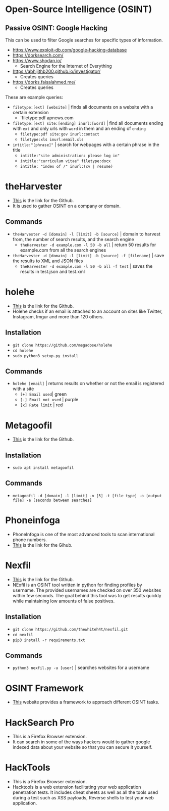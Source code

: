# Open-Source Intelligence (OSINT)
## Passive OSINT: Google Hacking
This can be used to filter Google searches for specific types of information.
* https://www.exploit-db.com/google-hacking-database
* https://dorksearch.com/
* https://www.shodan.io/
  * Search Engine for the Internet of Everything
* https://abhijithb200.github.io/investigator/
  * Creates queries
* https://dorks.faisalahmed.me/
  * Creates queries

These are example queries:
* `filetype:[ext] [website]` | finds all documents on a website with a certain extension
  * `filetype:pdf apnews.com
* `filetype:[ext] site:[ending] inurl:[word]` | find all documents ending with `ext` and only urls with `word` in them and an ending of `ending`
  * `filetype:pdf site:gov inurl:contact`
  * `filetype:xls inurl:email.xls`
* `intitle:"[phrase]"` | search for webpages with a certain phrase in the title
  * `intitle:"site administration: please log in"`
  * `intitle:"curriculum vitae" filetype:docx`
  * `intitle: "index of /" inurl:(cv | resume)`

# theHarvester
* [This](https://github.com/laramies/theHarvester) is the link for the Github.
* It is used to gather OSINT on a company or domain.

## Commands
* `theHarvester -d [domain] -l [limit] -b [source]` | domain to harvest from, the number of search results, and the search engine
  * `theHarvester -d example.com -l 50 -b all` | return 50 results for example.com from all the search engines
* `theHarvester -d [domain] -l [limit] -b [source] -f [filename]` | save the results to XML and JSON files
  * `theHarvester -d example.com -l 50 -b all -f test` | saves the results in test.json and test.xml

# holehe
* [This](https://github.com/megadose/holehe) is the link for the Github.
* Holehe checks if an email is attached to an account on sites like Twitter, Instagram, Imgur and more than 120 others.

## Installation
* `git clone https://github.com/megadose/holehe`
* `cd holehe`
* `sudo python3 setup.py install`

## Commands
* `holehe [email]` | returns results on whether or not the email is registered with a site
  * `[+] Email used`| green
  * `[-] Email not used` | purple
  * `[x] Rate limit` | red

# Metagoofil
* [This](https://github.com/opsdisk/metagoofil) is the link for the Github.

## Installation
* `sudo apt install metagoofil` 

## Commands
* `metagoofil -d [domain] -l [limit] -n [5] -t [file type] -o [output file] -e [seconds between searches]`

# Phoneinfoga
* PhoneInfoga is one of the most advanced tools to scan international phone numbers.
* [This](https://github.com/sundowndev/phoneinfoga) is the link for the Gihub.

# Nexfil
* [This](https://github.com/thewhiteh4t/nexfil) is the link for the Github.
* NExfil is an OSINT tool written in python for finding profiles by username. The provided usernames are checked on over 350 websites within few seconds. The goal behind this tool was to get results quickly while maintaining low amounts of false positives.

## Installation
* `git clone https://github.com/thewhiteh4t/nexfil.git`
* `cd nexfil`
* `pip3 install -r requirements.txt`

## Commands
* `python3 nexfil.py -u [user]` | searches websites for a username

# OSINT Framework
* [This](https://osintframework.com/) website provides a framework to approach different OSINT tasks.

# HackSearch Pro
* This is a Firefox Browser extension.
* It can search in some of the ways hackers would to gather google indexed data about your website so that you can secure it yourself.

# HackTools
* This is a Firefox Browser extension.
* Hacktools is a web extension facilitating your web application penetration tests. It includes cheat sheets as well as all the tools used during a test such as XSS payloads, Reverse shells to test your web application.
